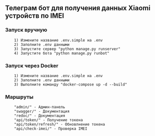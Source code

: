 ## Телеграм бот для получения данных Xiaomi устройств по IMEI

### Запуск вручную

```
    1) Измените название .env.simple на .env
    2) Заполните .env данными
    3) Запустите сервер "python manage.py runserver"
    4) Запустите бота "python manage.py runbot"
```

### Запуск через Docker

```
    1) Измените название .env.simple на .env
    2) Заполните .env данными
    3) Выполните команду "docker-compose up -d --build"
```

### Маршруты

```
    "admin/" - Админ-панель
    "swagger/" - Документация
    "redoc/" - Документация
    "api/token/" - Получение токена
    "api/token/refresh/" - Обновлнение токена
    "api/check-imei/" - Проверка IMEI
```
